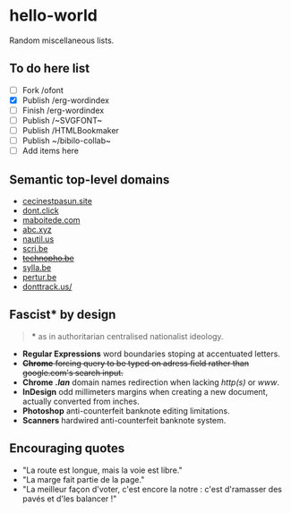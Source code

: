 # hello-world
Random miscellaneous lists.

## To do here list
* [ ] Fork /ofont
* [x] Publish /erg-wordindex
* [ ] Finish /erg-wordindex
* [ ] Publish /~SVGFONT~
* [ ] Publish /HTMLBookmaker
* [ ] Publish ~/bibilo-collab~
* [ ] Add items here

## Semantic top-level domains
* [cecinestpasun.site](http://cecinestpasun.site)
* [dont.click](http://dont.click)
* [maboitede.com](http://maboitede.com)
* [abc.xyz](http://abc.xyz)
* [nautil.us](http://nautil.us)
* [scri.be](http://scri.be)
* ~~[technopho.be](technopho.be)~~
* [sylla.be](http://sylla.be/)
* [pertur.be](http://pertur.be/)
* [donttrack.us/](http://donttrack.us/)

## Fascist* by design
> **\*** as in authoritarian centralised nationalist ideology.  

* **Regular Expressions** word boundaries stoping at accentuated letters.
* ~~**Chrome** forcing query to be typed on adress field rather than google.com's search input.~~
* **Chrome** ***.lan*** domain names redirection when lacking *http(s)* or *www*.
* **InDesign** odd millimeters margins when creating a new document, actually converted from inches.
* **Photoshop** anti-counterfeit banknote editing limitations.
* **Scanners** hardwired anti-counterfeit banknote system.

## Encouraging quotes

* "La route est longue, mais la voie est libre."
* "La marge fait partie de la page."
* "La meilleur façon d'voter, c'est encore la notre : c'est d'ramasser des pavés et d'les balancer !"
